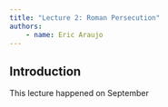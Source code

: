 ```yaml
---
title: "Lecture 2: Roman Persecution"
authors:
    - name: Eric Araujo
---
```


## Introduction

This lecture happened on September 